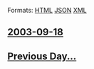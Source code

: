 
Formats: [HTML](2003/09/18/index.html)  [JSON](2003/09/18/index.json)  [XML](2003/09/18/index.xml)  

## [2003-09-18](/news/2003/09/18/index.md)

## [Previous Day...](/news/2003/09/17/index.md)

